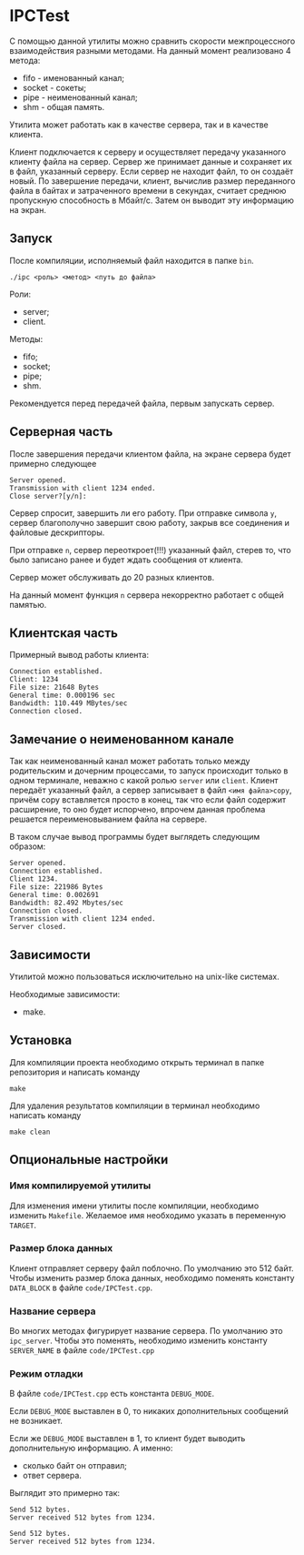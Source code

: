 # IPCTest

С помощью данной утилиты можно сравнить скорости межпроцессного взаимодействия разными методами. На данный момент реализовано 4 метода:
- fifo - именованный канал;
- socket - сокеты;
- pipe - неименованный канал;
- shm - общая память.

Утилита может работать как в качестве сервера, так и в качестве клиента.

Клиент подключается к серверу и осуществляет передачу указанного клиенту файла на сервер. Сервер же принимает данные и сохраняет их в файл, указанный серверу. Если сервер не находит файл, то он создаёт новый.
По завершение передачи, клиент, вычислив размер переданного файла в байтах и затраченного времени в секундах, считает среднюю пропускную способность в Мбайт/с. Затем он выводит эту информацию на экран.

## Запуск

После компиляции, исполняемый файл находится в папке `bin`.

`./ipc <роль> <метод> <путь до файла>`

Роли:
- server;
- client.
 
Методы:
- fifo;
- socket;
- pipe;
- shm.

Рекомендуется перед передачей файла, первым запускать сервер.

## Серверная часть

После завершения передачи клиентом файла, на экране сервера будет примерно следующее

```
Server opened.
Transmission with client 1234 ended.
Close server?[y/n]: 
```

Сервер спросит, завершить ли его работу. При отправке символа `y`, сервер благополучно завершит свою работу, закрыв все соединения и файловые дескрипторы.

При отправке `n`, сервер переоткроет(!!!) указанный файл, стерев то, что было записано ранее и будет ждать сообщения от клиента.

Сервер может обслуживать до 20 разных клиентов.

На данный момент функция `n` сервера некорректно работает с общей памятью.

## Клиентская часть

Примерный вывод работы клиента:

```
Connection established.
Client: 1234
File size: 21648 Bytes
General time: 0.000196 sec
Bandwidth: 110.449 MBytes/sec
Connection closed.
```

## Замечание о неименованном канале

Так как неименованный канал может работать только между родительским и дочерним процессами, то запуск происходит только в одном терминале, неважно с какой ролью `server` или `client`.
Клиент передаёт указанный файл, а сервер записывает в файл `<имя файла>copy`, причём copy вставляется просто в конец, так что если файл содержит расширение, то оно будет испорчено, впрочем данная проблема решается переименовыванием файла на сервере.

В таком случае вывод программы будет выглядеть следующим образом:

```
Server opened.
Connection established.
Client 1234.
File size: 221986 Bytes
General time: 0.002691
Bandwidth: 82.492 Mbytes/sec
Connection closed.
Transmission with client 1234 ended.
Server closed.
```

## Зависимости

Утилитой можно пользоваться исключительно на unix-like системах.

Необходимые зависимости:
- make.

## Установка

Для компиляции проекта необходимо открыть терминал в папке репозитория и написать команду

`make`

Для удаления результатов компиляции в терминал необходимо написать команду

`make clean`

## Опциональные настройки

### Имя компилируемой утилиты

Для изменения имени утилиты после компиляции, необходимо изменить `Makefile`. Желаемое имя необходимо указать в переменную `TARGET`.

### Размер блока данных

Клиент отправляет серверу файл поблочно. По умолчанию это 512 байт. Чтобы изменить размер блока данных, необходимо поменять константу `DATA_BLOCK` в файле `code/IPCTest.cpp`.

### Название сервера

Во многих методах фигурирует название сервера. По умолчанию это `ipc_server`. Чтобы это поменять, необходимо изменить константу `SERVER_NAME` в файле `code/IPCTest.cpp`

### Режим отладки

В файле `code/IPCTest.cpp` есть константа `DEBUG_MODE`.

Если `DEBUG_MODE` выставлен в 0, то никаких дополнительных сообщений не возникает.

Если же `DEBUG_MODE` выставлен в 1, то клиент будет выводить дополнительную информацию.
А именно:
- сколько байт он отправил;
- ответ сервера.

Выглядит это примерно так:

```
Send 512 bytes.
Server received 512 bytes from 1234.

Send 512 bytes.
Server received 512 bytes from 1234.
```
